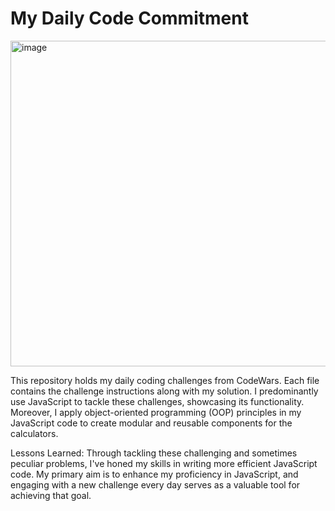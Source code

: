 # My Daily Code Commitment

<img width="521" alt="image" src="https://github.com/BrittanyTAMU/CodeWars/assets/150837663/1cef6222-c92b-4dba-915b-864c846e69d7">

This repository holds my daily coding challenges from CodeWars. Each file contains the challenge instructions along with my solution. I predominantly use JavaScript to tackle these challenges, showcasing its functionality. Moreover, I apply object-oriented programming (OOP) principles in my JavaScript code to create modular and reusable components for the calculators.

Lessons Learned: Through tackling these challenging and sometimes peculiar problems, I've honed my skills in writing more efficient JavaScript code. My primary aim is to enhance my proficiency in JavaScript, and engaging with a new challenge every day serves as a valuable tool for achieving that goal.
